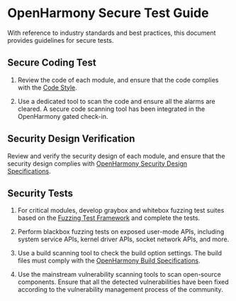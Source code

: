 # OpenHarmony Secure Test Guide
With reference to industry standards and best practices, this document provides guidelines for secure tests.



## Secure Coding Test

1. Review the code of each module, and ensure that the code complies with the [Code Style](./code-contribution.md#code-style).

2. Use a dedicated tool to scan the code and ensure all the alarms are cleared. A secure code scanning tool has been integrated in the OpenHarmony gated check-in.


## Security Design Verification

Review and verify the security design of each module, and ensure that the security design complies with [OpenHarmony Security Design Specifications](./OpenHarmony-security-design-guide.md).



## Security Tests

1. For critical modules, develop graybox and whitebox fuzzing test suites based on the [Fuzzing Test Framework](https://gitee.com/openharmony/test_developertest/tree/master/libs/fuzzlib) and complete the tests.

2. Perform blackbox fuzzing tests on exposed user-mode APIs, including system service APIs, kernel driver APIs, socket network APIs, and more.

3. Use a build scanning tool to check the build option settings. The build files must comply with the [OpenHarmony Build Specifications](https://gitee.com/openharmony/community/blob/master/sig/sig-buildsystem/build-guide.md).

4. Use the mainstream vulnerability scanning tools to scan open-source components. Ensure that all the detected vulnerabilities have been fixed according to the vulnerability management process of the community.

